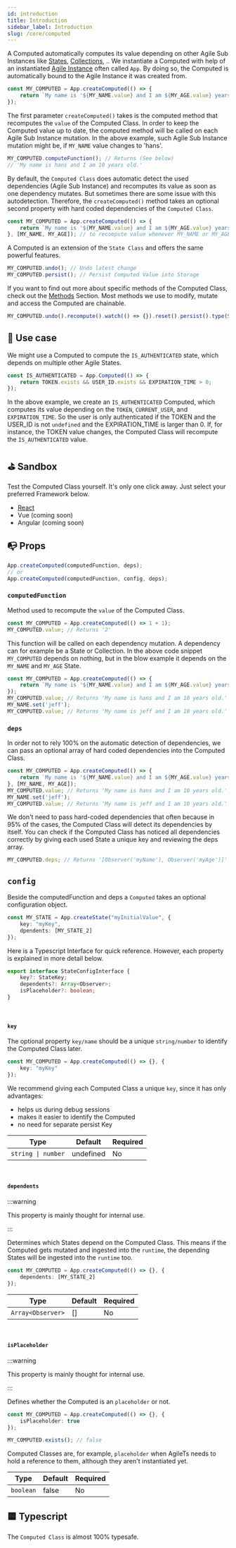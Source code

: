```yaml
---
id: introduction
title: Introduction
sidebar_label: Introduction
slug: /core/computed
---
```


A Computed automatically computes its value depending
on other Agile Sub Instances like [States](../state/Introduction.md), [Collections](../collection/Introduction.md), ..
We instantiate a Computed with help of an instantiated [Agile Instance](../agile-instance/Introduction.md) often called `App`.
By doing so, the Computed is automatically bound to the Agile Instance it was created from.
```ts
const MY_COMPUTED = App.createComputed(() => {
    return `My name is '${MY_NAME.value} and I am ${MY_AGE.value} years old.`;
});
```
The first parameter `createComputed()` takes
is the computed method that recomputes the `value` of the Computed Class.
In order to keep the Computed value up to date, the computed method will be called on each Agile Sub Instance mutation.
In the above example, such Agile Sub Instance mutation might be, if `MY_NAME` value changes to 'hans'.
```ts
MY_COMPUTED.computeFunction(); // Returns (See below)
// 'My name is hans and I am 10 years old.'
```
By default, the `Computed Class` does automatic detect the used dependencies (Agile Sub Instance)
and recomputes its value as soon as one dependency mutates.
But sometimes there are some issue with this autodetection.
Therefore, the `createComputed()` method takes an optional second property with hard coded dependencies of the `Computed Class`.
```ts
const MY_COMPUTED = App.createComputed(() => {
    return `My name is '${MY_NAME.value} and I am ${MY_AGE.value} years old.`;
}, [MY_NAME, MY_AGE]); // to recompute value whenever MY_NAME or MY_AGE changes (gets normally autodetected)
```
A Computed is an extension of the `State Class` and offers the same powerful features.
```ts
MY_COMPUTED.undo(); // Undo latest change
MY_COMPUTED.persist(); // Persist Computed Value into Storage
```
If you want to find out more about specific methods of the Computed Class, check out the [Methods](./Methods.md) Section.
Most methods we use to modify, mutate and access the Computed are chainable.
```ts
MY_COMPUTED.undo().recompute().watch(() => {}).reset().persist().type(String).undo();
```


## 🔨 Use case
We might use a Computed to compute the `IS_AUTHENTICATED` state, which depends on multiple other Agile States.
```ts
const IS_AUTHENTICATED = App.Computed(() => {
    return TOKEN.exists && USER_ID.exists && EXPIRATION_TIME > 0;
});
```
In the above example, we create an `IS_AUTHENTICATED` Computed,
which computes its value depending on the `TOKEN`, `CURRENT_USER`, and `EXPIRATION_TIME`.
So the user is only authenticated if the TOKEN and the USER_ID is not `undefined` and the EXPIRATION_TIME is larger than 0.
If, for instance, the TOKEN value changes, the Computed Class will recompute the `IS_AUTHENTICATED` value.


## ⛳️ Sandbox
Test the Computed Class yourself. It's only one click away. Just select your preferred Framework below.
- [React](https://codesandbox.io/s/agilets-first-computed-kisgr)
- Vue (coming soon)
- Angular (coming soon)


## 📭 Props

```ts
App.createComputed(computedFunction, deps);
// or
App.createComputed(computedFunction, config, deps);
```

### `computedFunction`

Method used to recompute the `value` of the Computed Class.
```ts {1}
const MY_COMPUTED = App.createComputed(() => 1 + 1);
MY_COMPUTED.value; // Returns '2'
```
This function will be called on each dependency mutation.
A dependency can for example be a State or Collection.
In the above code snippet `MY_COMPUTED` depends on nothing,
but in the blow example it depends on the `MY_NAME` and `MY_AGE` State.
```ts
const MY_COMPUTED = App.createComputed(() => {
    return `My name is '${MY_NAME.value} and I am ${MY_AGE.value} years old.`;
});
MY_COMPUTED.value; // Returns 'My name is hans and I am 10 years old.' 
MY_NAME.set('jeff');
MY_COMPUTED.value; // Returns 'My name is jeff and I am 10 years old.' 
```

### `deps`

In order not to rely 100% on the automatic detection of dependencies,
we can pass an optional array of hard coded dependencies into the Computed Class.
```ts
const MY_COMPUTED = App.createComputed(() => {
    return `My name is '${MY_NAME.value} and I am ${MY_AGE.value} years old.`;
}, [MY_NAME, MY_AGE]);
MY_COMPUTED.value; // Returns 'My name is hans and I am 10 years old.' 
MY_NAME.set('jeff');
MY_COMPUTED.value; // Returns 'My name is jeff and I am 10 years old.' 
```
We don't need to pass hard-coded dependencies that often
because in 95% of the cases, the Computed Class will detect its dependencies by itself.
You can check if the Computed Class has noticed all dependencies correctly by giving each used State a unique key and reviewing the deps array.
```ts
MY_COMPUTED.deps; // Returns '[Observer('myName'), Observer('myAge')]'
```

## `config`

Beside the computedFunction and deps a `Computed` takes an optional configuration object.
```ts
const MY_STATE = App.createState("myInitialValue", {
    key: "myKey",
    dpendents: [MY_STATE_2]
});
```
Here is a Typescript Interface for quick reference. However,
each property is explained in more detail below.
```ts
export interface StateConfigInterface {
    key?: StateKey;
    dependents?: Array<Observer>;
    isPlaceholder?: boolean;
}
```

<br/>

#### `key`
The optional property `key/name` should be a unique `string/number` to identify the Computed Class later.
```ts
const MY_COMPUTED = App.createComputed(() => {}, {
    key: "myKey"
});
```
We recommend giving each Computed Class a unique `key`, since it has only advantages:
- helps us during debug sessions
- makes it easier to identify the Computed
- no need for separate persist Key

| Type               | Default     | Required |
|--------------------|-------------|----------|
| `string \| number` | undefined   | No       |

<br/>

#### `dependents`

:::warning

This property is mainly thought for internal use.

:::

Determines which States depend on the Computed Class.
This means if the Computed gets mutated and ingested into the `runtime`,
the depending States will be ingested into the `runtime` too.
```ts
const MY_COMPUTED = App.createComputed(() => {}, {
    dependents: [MY_STATE_2]
});
```

| Type              | Default     | Required |
|-------------------|-------------|----------|
| `Array<Observer>` | []          | No       |

<br/>

#### `isPlaceholder`

:::warning

This property is mainly thought for internal use.

:::

Defines whether the Computed is an `placeholder` or not.
```ts
const MY_COMPUTED = App.createComputed(() => {}, {
    isPlaceholder: true
});

MY_COMPUTED.exists(); // false
```
Computed Classes are, for example, `placeholder` when AgileTs needs to hold a reference to them,
although they aren't instantiated yet.

| Type            | Default     | Required |
|-----------------|-------------|----------|
| `boolean`       | false       | No       |


## 🟦 Typescript

The `Computed Class` is almost 100% typesafe.

